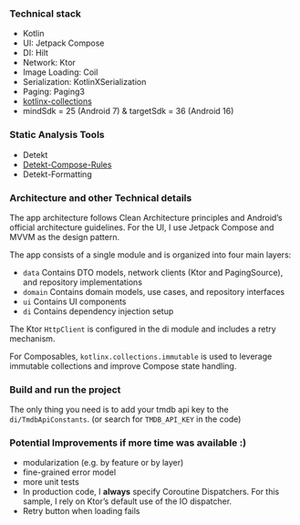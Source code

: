 ### Technical stack

- Kotlin
- UI: Jetpack Compose
- DI: Hilt
- Network: Ktor
- Image Loading: Coil
- Serialization: KotlinXSerialization
- Paging: Paging3
- [kotlinx-collections](https://github.com/Kotlin/kotlinx.collections.immutable)
- mindSdk = 25 (Android 7) & targetSdk = 36 (Android 16)

### Static Analysis Tools

- Detekt
- [Detekt-Compose-Rules](https://mrmans0n.github.io/compose-rules/)
- Detekt-Formatting

### Architecture and other Technical details

The app architecture follows Clean Architecture principles and Android’s official architecture guidelines. 
For the UI, I use Jetpack Compose and MVVM as the design pattern. 

The app consists of a single module and is organized into four main layers:
- `data` Contains DTO models, network clients (Ktor and PagingSource), and repository implementations
- `domain` Contains domain models, use cases, and repository interfaces
- `ui` Contains UI components
- `di` Contains dependency injection setup

The Ktor `HttpClient` is configured in the di module and includes a retry mechanism.

For Composables, `kotlinx.collections.immutable` is used to leverage immutable collections and improve Compose state handling.

### Build and run the project
The only thing you need is to add your tmdb api key to the `di/TmdbApiConstants`. (or search for `TMDB_API_KEY` in the code)

### Potential Improvements if more time was available :)
- modularization (e.g. by feature or by layer)
- fine-grained error model
- more unit tests
- In production code, I **always** specify Coroutine Dispatchers. For this sample, I rely on Ktor’s default use of the IO dispatcher.
- Retry button when loading fails

